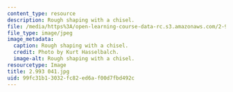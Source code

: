 ```yaml
---
content_type: resource
description: Rough shaping with a chisel.
file: /media/https%3A/open-learning-course-data-rc.s3.amazonaws.com/2-993-special-topics-in-mechanical-engineering-the-art-and-science-of-boat-design-january-iap-2007/99fc31b13032fc82ed6af00d7fbd492c_2993041.jpg
file_type: image/jpeg
image_metadata:
  caption: Rough shaping with a chisel.
  credit: Photo by Kurt Hasselbalch.
  image-alt: Rough shaping with a chisel.
resourcetype: Image
title: 2.993 041.jpg
uid: 99fc31b1-3032-fc82-ed6a-f00d7fbd492c
---
```

